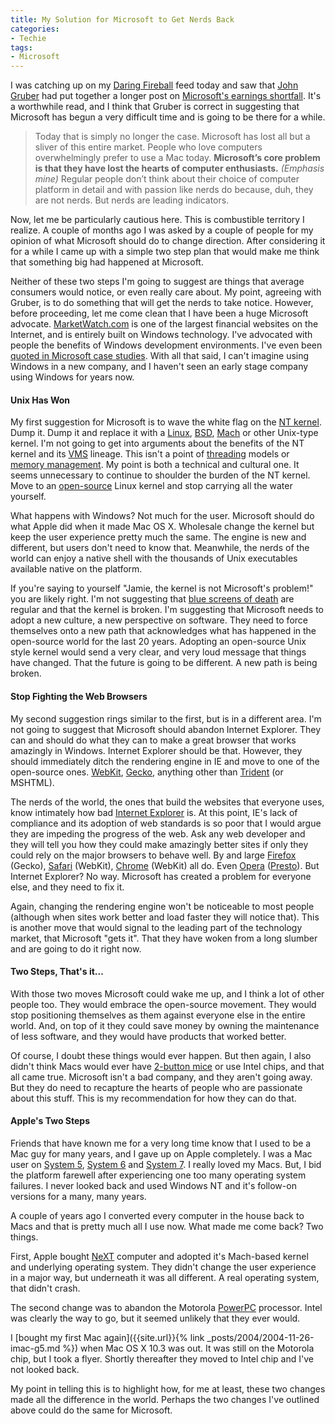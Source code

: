 ```yaml
---
title: My Solution for Microsoft to Get Nerds Back
categories:
- Techie
tags:
- Microsoft
---
```


I was catching up on my [Daring Fireball](http://daringfireball.net/) feed today and saw that [John Gruber](http://en.wikipedia.org/wiki/John_Gruber) had put together a longer post on [Microsoft's earnings shortfall](http://daringfireball.net/2009/07/microsofts_long_slow_decline). It's a worthwhile read, and I think that Gruber is correct in suggesting that Microsoft has begun a very difficult time and is going to be there for a while.


> Today that is simply no longer the case. Microsoft has lost all but a sliver of this entire market. People who love computers overwhelmingly prefer to use a Mac today. **Microsoft’s core problem is that they have lost the hearts of computer enthusiasts.** _(Emphasis mine)_ Regular people don’t think about their choice of computer platform in detail and with passion like nerds do because, duh, they are not nerds. But nerds are leading indicators.

Now, let me be particularly cautious here. This is combustible territory I realize. A couple of months ago I was asked by a couple of people for my opinion of what Microsoft should do to change direction. After considering it for a while I came up with a simple two step plan that would make me think that something big had happened at Microsoft.

Neither of these two steps I'm going to suggest are things that average consumers would notice, or even really care about. My point, agreeing with Gruber, is to do something that will get the nerds to take notice. However, before proceeding, let me come clean that I have been a huge Microsoft advocate. [MarketWatch.com](http://www.marketwatch.com/) is one of the largest financial websites on the Internet, and is entirely built on Windows technology. I've advocated with people the benefits of Windows development environments. I've even been [quoted in Microsoft case studies](http://download.microsoft.com/documents/customerevidence/8620_Windows_DNA_Helps_MarketWatch.com_D.doc). With all that said, I can't imagine using Windows in a new company, and I haven't seen an early stage company using Windows for years now.
<!-- more -->

#### Unix Has Won

My first suggestion for Microsoft is to wave the white flag on the [NT kernel](http://en.wikipedia.org/wiki/Architecture_of_Windows_NT). Dump it. Dump it and replace it with a [Linux](http://www.linux.org/), [BSD](http://www.freebsd.org/), [Mach](http://en.wikipedia.org/wiki/Mach_(kernel)) or other Unix-type kernel. I'm not going to get into arguments about the benefits of the NT kernel and its [VMS](http://en.wikipedia.org/wiki/OpenVMS) lineage. This isn't a point of [threading](http://en.wikipedia.org/wiki/Thread_(computer_science)) models or [memory management](http://en.wikipedia.org/wiki/Memory_management). My point is both a technical and cultural one. It seems unnecessary to continue to shoulder the burden of the NT kernel. Move to an [open-source](http://en.wikipedia.org/wiki/Open_source) Linux kernel and stop carrying all the water yourself.

What happens with Windows? Not much for the user. Microsoft should do what Apple did when it made Mac OS X. Wholesale change the kernel but keep the user experience pretty much the same. The engine is new and different, but users don't need to know that. Meanwhile, the nerds of the world can enjoy a native shell with the thousands of Unix executables available native on the platform.

If you're saying to yourself "Jamie, the kernel is not Microsoft's problem!" you are likely right. I'm not suggesting that [blue screens of death](http://en.wikipedia.org/wiki/Blue_screen_of_death) are regular and that the kernel is broken. I'm suggesting that Microsoft needs to adopt a new culture, a new perspective on software. They need to force themselves onto a new path that acknowledges what has happened in the open-source world for the last 20 years. Adopting an open-source Unix style kernel would send a very clear, and very loud message that things have changed. That the future is going to be different. A new path is being broken.

#### Stop Fighting the Web Browsers

My second suggestion rings similar to the first, but is in a different area. I'm not going to suggest that Microsoft should abandon Internet Explorer. They can and should do what they can to make a great browser that works amazingly in Windows. Internet Explorer should be that. However, they should immediately ditch the rendering engine in IE and move to one of the open-source ones. [WebKit](http://webkit.org/), [Gecko](https://developer.mozilla.org/en/Gecko), anything other than [Trident](http://en.wikipedia.org/wiki/Trident_(layout_engine)) (or MSHTML).

The nerds of the world, the ones that build the websites that everyone uses, know intimately how bad [Internet Explorer](http://www.microsoft.com/windows/internet-explorer/default.aspx) is. At this point, IE's lack of compliance and its adoption of web standards is so poor that I would argue they are impeding the progress of the web. Ask any web developer and they will tell you how they could make amazingly better sites if only they could rely on the major browsers to behave well. By and large [Firefox](http://www.mozilla.com/en-US/firefox/firefox.html) (Gecko), [Safari](http://www.apple.com/safari/) (WebKit), [Chrome](http://www.google.com/chrome) (WebKit) all do. Even [Opera](http://www.opera.com/) ([Presto](http://en.wikipedia.org/wiki/Presto_(layout_engine))). But Internet Explorer? No way. Microsoft has created a problem for everyone else, and they need to fix it.

Again, changing the rendering engine won't be noticeable to most people (although when sites work better and load faster they will notice that). This is another move that would signal to the leading part of the technology market, that Microsoft "gets it". That they have woken from a long slumber and are going to do it right now.

#### Two Steps, That's it...

With those two moves Microsoft could wake me up, and I think a lot of other people too. They would embrace the open-source movement. They would stop positioning themselves as them against everyone else in the entire world. And, on top of it they could save money by owning the maintenance of less software, and they would have products that worked better.

Of course, I doubt these things would ever happen. But then again, I also didn't think Macs would ever have [2-button mice](http://www.apple.com/mightymouse/) or use Intel chips, and that all came true. Microsoft isn't a bad company, and they aren't going away. But they do need to recapture the hearts of people who are passionate about this stuff. This is my recommendation for how they can do that.

#### Apple's Two Steps

Friends that have known me for a very long time know that I used to be a Mac guy for many years, and I gave up on Apple completely. I was a Mac user on [System 5](http://en.wikipedia.org/wiki/History_of_Mac_OS#System_1.2C_2.2C_3_.26_4), [System 6](http://en.wikipedia.org/wiki/System_6) and [System 7](http://en.wikipedia.org/wiki/System_7). I really loved my Macs. But, I bid the platform farewell after experiencing one too many operating system failures. I never looked back and used Windows NT and it's follow-on versions for a many, many years.

A couple of years ago I converted every computer in the house back to Macs and that is pretty much all I use now. What made me come back? Two things.

First, Apple bought [NeXT](http://en.wikipedia.org/wiki/NeXT) computer and adopted it's Mach-based kernel and underlying operating system. They didn't change the user experience in a major way, but underneath it was all different. A real operating system, that didn't crash.

The second change was to abandon the Motorola [PowerPC](http://en.wikipedia.org/wiki/PowerPC) processor. Intel was clearly the way to go, but it seemed unlikely that they ever would.

I [bought my first Mac again]({{site.url}}{% link _posts/2004/2004-11-26-imac-g5.md %}) when Mac OS X 10.3 was out. It was still on the Motorola chip, but I took a flyer. Shortly thereafter they moved to Intel chip and I've not looked back.

My point in telling this is to highlight how, for me at least, these two changes made all the difference in the world. Perhaps the two changes I've outlined above could do the same for Microsoft.
